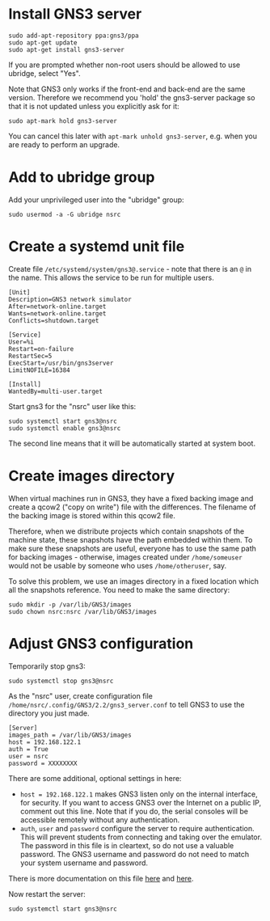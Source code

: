 # Install GNS3 server

```shell
sudo add-apt-repository ppa:gns3/ppa
sudo apt-get update
sudo apt-get install gns3-server
```

If you are prompted whether non-root users should be allowed to use
ubridge, select "Yes".

Note that GNS3 only works if the front-end and back-end are the same
version.  Therefore we recommend you 'hold' the gns3-server package so
that it is not updated unless you explicitly ask for it:

```shell
sudo apt-mark hold gns3-server
```

You can cancel this later with `apt-mark unhold gns3-server`, e.g. when you
are ready to perform an upgrade.

# Add to ubridge group

Add your unprivileged user into the "ubridge" group:

```shell
sudo usermod -a -G ubridge nsrc
```

# Create a systemd unit file

Create file `/etc/systemd/system/gns3@.service` - note that there is
an `@` in the name.  This allows the service to be run for multiple users.

```
[Unit]
Description=GNS3 network simulator
After=network-online.target
Wants=network-online.target
Conflicts=shutdown.target

[Service]
User=%i
Restart=on-failure
RestartSec=5
ExecStart=/usr/bin/gns3server
LimitNOFILE=16384

[Install]
WantedBy=multi-user.target
```

Start gns3 for the "nsrc" user like this:

```shell
sudo systemctl start gns3@nsrc
sudo systemctl enable gns3@nsrc
```

The second line means that it will be automatically started at system boot.

# Create images directory

When virtual machines run in GNS3, they have a fixed backing image and
create a qcow2 ("copy on write") file with the differences.  The filename of
the backing image is stored within this qcow2 file.

Therefore, when we distribute projects which contain snapshots of the
machine state, these snapshots have the path embedded within them.  To make
sure these snapshots are useful, everyone has to use the same path for
backing images - otherwise, images created under `/home/someuser` would not
be usable by someone who uses `/home/otheruser`, say.

To solve this problem, we use an images directory in a fixed location which
all the snapshots reference.  You need to make the same directory:

```
sudo mkdir -p /var/lib/GNS3/images
sudo chown nsrc:nsrc /var/lib/GNS3/images
```

# Adjust GNS3 configuration

Temporarily stop gns3:

```shell
sudo systemctl stop gns3@nsrc
```

As the "nsrc" user, create configuration file
`/home/nsrc/.config/GNS3/2.2/gns3_server.conf` to tell GNS3 to use
the directory you just made.

```
[Server]
images_path = /var/lib/GNS3/images
host = 192.168.122.1
auth = True
user = nsrc
password = XXXXXXXX
```

There are some additional, optional settings in here:

* `host = 192.168.122.1` makes GNS3 listen only on the internal interface,
  for security.  If you want to access GNS3 over the Internet on a public
  IP, comment out this line.  Note that if you do, the serial consoles
  will be accessible remotely without any authentication.
* `auth`, `user` and `password` configure the server to require
  authentication.  This will prevent students from connecting and taking
  over the emulator.  The password in this file is in cleartext, so do not
  use a valuable password.  The GNS3 username and password do not need to
  match your system username and password.

There is more documentation on this file
[here](https://docs.gns3.com/1f6uXq05vukccKdMCHhdki5MXFhV8vcwuGwiRvXMQvM0/index.html)
and [here](https://github.com/GNS3/gns3-server/blob/master/conf/gns3_server.conf).

Now restart the server:

```shell
sudo systemctl start gns3@nsrc
```
